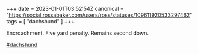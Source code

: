 +++
date = 2023-01-01T03:52:54Z
canonical = "https://social.rossabaker.com/users/ross/statuses/109611920533297462"
tags = [ "dachshund" ]
+++

<p>Encroachment. Five yard penalty.  Remains second down.</p><p><a href="https://social.rossabaker.com/tags/dachshund" class="mention hashtag" rel="tag">#<span>dachshund</span></a></p>

